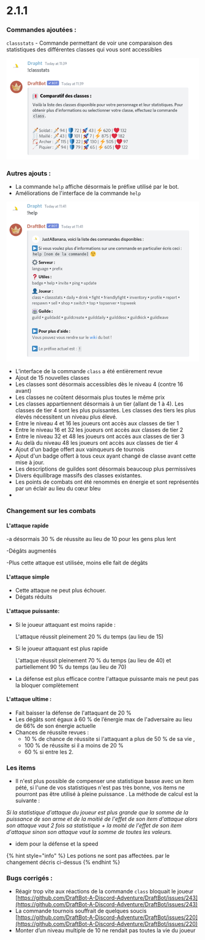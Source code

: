 # 2.1.1

### Commandes ajoutées :

`classstats` - Commande permettant de voir une comparaison des statistiques des différentes classes qui vous sont accessibles

![Ainsi vous pouvez voir rapidement quelle classe est la meilleure pour vous](../.gitbook/assets/image%20%2867%29.png)

### Autres ajouts :

* La commande `help` affiche désormais le préfixe utilisé par le bot.
* Améliorations de l'interface de la commande `help`

![C&apos;est tout beau tout tri&#xE9; tout propre tout clair !](../.gitbook/assets/image%20%2866%29.png)

* L’interface de la commande `class` a été entièrement revue
* Ajout de 15 nouvelles classes
* Les classes sont désormais accessibles dès le niveau 4 \(contre 16 avant\)
* Les classes ne coûtent désormais plus toutes le même prix
* Les classes appartiennent désormais à un tier \(allant de 1 à 4\). Les classes de tier 4 sont les plus puissantes. Les classes des tiers les plus élevés nécessitent un niveau plus élevé.
* Entre le niveau 4 et 16 les joueurs ont accès aux classes de tier 1
* Entre le niveau 16 et 32 les joueurs ont accès aux classes de tier 2
* Entre le niveau 32 et 48 les joueurs ont accès aux classes de tier 3
* Au delà du niveau 48 les joueurs ont accès aux classes de tier 4
* Ajout d'un badge offert aux vainqueurs de tournois
* Ajout d'un badge offert à tous ceux ayant changé de classe avant cette mise à jour.
* Les descriptions de guildes sont désormais beaucoup plus permissives
* Divers équilibrage massifs des classes existantes.
* Les points de combats ont été renommés en énergie et sont représentés par un éclair au lieu du cœur bleu
* 
### Changement sur les combats

#### L'attaque rapide

-a désormais 30 % de réussite au lieu de 10  pour les gens plus lent

-Dégâts augmentés

-Plus cette attaque est utilisée, moins elle fait de dégâts

#### L'attaque simple 

* Cette attaque ne peut plus échouer.
* Dégats réduits

#### L'attaque puissante: 

* Si le joueur attaquant est moins rapide : 

  L'attaque réussit pleinement 20 % du temps \(au lieu de 15\) 

* Si le joueur attaquant est plus rapide

  L'attaque réussit pleinement 70 % du temps \(au lieu de 40\) et partiellement 90 % du temps \(au lieu de 70\)

* La défense est plus efficace contre l'attaque puissante mais ne peut pas la bloquer complètement

#### L'attaque ultime : 

* Fait baisser la défense de l'attaquant de 20 %
* Les dégâts sont égaux à 60 % de l’énergie max de l'adversaire au lieu de 66% de son énergie actuelle
* Chances de réussite revues : 
  * 10 % de chance de réussite si l'attaquant a plus de 50 % de sa vie , 
  * 100 % de réussite si il a moins de 20 % 
  * 60 % si entre les 2.

### Les items

* Il n'est plus possible de compenser une statistique basse avec un item pété, si l'une de vos statistiques n'est pas très bonne, vos items ne pourront pas être utilisé à pleine puissance . La méthode de calcul est la suivante : 

_Si la statistique d'attaque du joueur est plus grande que la somme de la puissance de son arme et de la moitié de l'effet de son item d'attaque alors son attaque vaut 2 fois sa statistique + la moité de l'effet de son item d'attaque sinon son attaque vaut la somme de toutes les valeurs._

* idem pour la défense et la speed

{% hint style="info" %}
Les potions ne sont pas affectées. par le changement décris ci-dessus
{% endhint %}

### Bugs corrigés :

* Réagir trop vite aux réactions de la commande `class` bloquait le joueur [https://github.com/DraftBot-A-Discord-Adventure/DraftBot/issues/243](https://github.com/DraftBot-A-Discord-Adventure/DraftBot/issues/243)
* La commande tournois souffrait de quelques soucis [https://github.com/DraftBot-A-Discord-Adventure/DraftBot/issues/220](https://github.com/DraftBot-A-Discord-Adventure/DraftBot/issues/220)
* Monter d’un niveau multiple de 10 ne rendait pas toutes la vie du joueur

